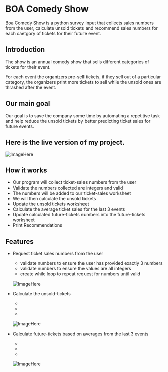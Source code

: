 # BOA Comedy Show 

Boa Comedy Show is a python survey input that collects sales numbers from the user, calculate unsold tickets and recommend sales numbers for each caetgory of tickets for their future event.

## Introduction
The show is an annual comedy show that sells different categories of tickets for their event.

<p>For each event the organizers pre-sell tickets, if they sell out of a particular category, the organizers print more tickets to sell while the unsold ones are thrashed after the event.</p>

## Our main goal
Our goal is to save the company some time by automating a repetitive task and help reduce the unsold tickets by better predicting ticket sales for future events.

## Here is the live version of my project.

![ImageHere]()

## How it works
<ul>
<li>
Our program will collect ticket-sales numbers from the user
</li>
<li>
Validate the numbers collected are integers and valid
</li>
<li>
The numbers will be added to our ticket-sales worksheet
</li>
<li>
We will then calculate the unsold tickets
</li>
<li>
Update the unsold tickets worksheet
</li>
<li>
Calculate the average ticket sales for the last 3 events
</li>
<li>
Update calculated future-tickets numbers into the future-tickets worksheet
</li>
<li>
Print Recommendations
</li>
</ul>

## Features
<ul>
    <li>Request ticket sales numbers from the user
    </li>
        <ul>
        <li>validate numbers to ensure the user has provided exactly 3 numbers
        </li>
        <li>validate numbers to ensure the values are all integers
        </li>
        <li>create while loop to repeat request for numbers until valid
        </li>
        </ul>

![ImageHere]()

   <li>Calculate the unsold-tickets
    </li>
        <ul>
        <li>
        </li>
        <li>
        </li>
        <li>
        </li>
        </ul>

![ImageHere]()

<li>Calculate future-tickets based on averages from the last 3 events
</li>
    <ul>
    <li>
    </li>
    <li>
    </li>
    <li>
    </li>
    </ul>

![ImageHere]()    
    
</ul>


